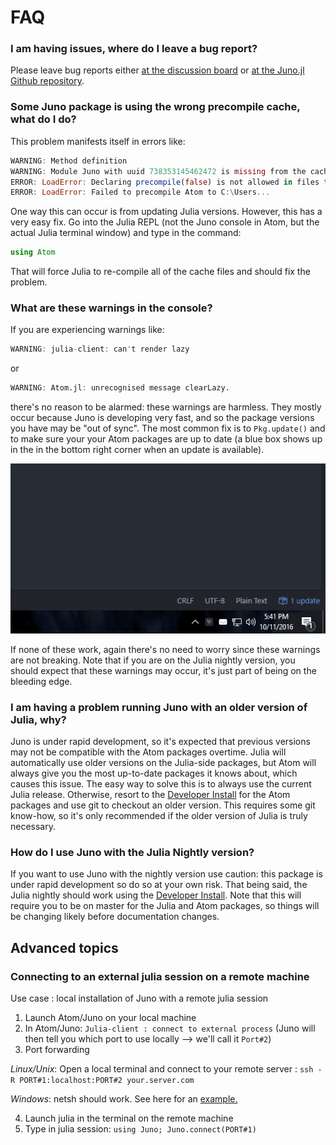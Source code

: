 # FAQ

### I am having issues, where do I leave a bug report?

Please leave bug reports either [at the discussion board](http://discuss.junolab.org/)
or [at the Juno.jl Github repository](https://github.com/JunoLab/Juno.jl/issues).

### Some Juno package is using the wrong precompile cache, what do I do?

This problem manifests itself in errors like:

```julia
WARNING: Method definition
WARNING: Module Juno with uuid 738353145462472 is missing from the cache.
ERROR: LoadError: Declaring precompile(false) is not allowed in files that are being precompiled.
ERROR: LoadError: Failed to precompile Atom to C:\Users...
```

One way this can occur is from updating Julia versions. However, this has a very
easy fix. Go into the Julia REPL (not the Juno console in Atom, but the actual
Julia terminal window) and type in the command:

```julia
using Atom
```

That will force Julia to re-compile all of the cache files and should fix the problem.

### What are these warnings in the console?

If you are experiencing warnings like:

```julia
WARNING: julia-client: can't render lazy
```

or

```julia
WARNING: Atom.jl: unrecognised message clearLazy.
```

there's no reason to be alarmed: these warnings are harmless. They mostly occur
because Juno is developing very fast, and so the package versions you have may
be "out of sync". The most common fix is to `Pkg.update()` and to make sure your
your Atom packages are up to date (a blue box shows up in the in the bottom right corner
when an update is available).

![UpdateBoxScreenshot](../assets/updatepic.PNG)

If none of these work, again there's no need to worry since these warnings are not
breaking. Note that if you are on the Julia nightly version, you should expect that these
warnings may occur, it's just part of being on the bleeding edge.

### I am having a problem running Juno with an older version of Julia, why?

Juno is under rapid development, so it's expected that previous versions may not
be compatible with the Atom packages overtime. Julia will automatically use older
versions on the Julia-side packages, but Atom will always give you the most up-to-date
packages it knows about, which causes this issue. The easy way to solve this is
to always use the current Julia release. Otherwise, resort to the [Developer Install]()
for the Atom packages and use git to checkout an older version. This requires some
git know-how, so it's only recommended if the older version of Julia is truly necessary.

### How do I use Juno with the Julia Nightly version?

If you want to use Juno with the nightly version use caution: this package is under
rapid development so do so at your own risk. That being said, the Julia nightly
should work using the [Developer Install](). Note that this will require you to
be on master for the Julia and Atom packages, so things will be changing likely
before documentation changes.

## Advanced topics

### Connecting to an external julia session on a remote machine

Use case : local installation of Juno with a remote julia session

1. Launch Atom/Juno on your local machine
2. In Atom/Juno: `Julia-client : connect to external process` (Juno will then tell you which port to use locally --> we'll call it `Port#2`)
3. Port forwarding

  *Linux/Unix*: Open a local terminal and connect to your remote server : `ssh -R PORT#1:localhost:PORT#2 your.server.com`
  
  *Windows*: netsh should work. See here for an [example.](http://stackoverflow.com/questions/11525703/port-forwarding-in-windows)
  
4. Launch julia in the terminal on the remote machine
5. Type in julia session: `using Juno; Juno.connect(PORT#1)`

